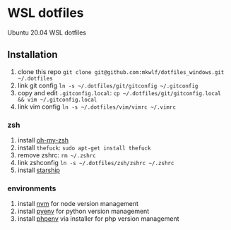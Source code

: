# WSL dotfiles
Ubuntu 20.04 WSL dotfiles

## Installation
1. clone this repo `git clone git@github.com:mkwlf/dotfiles_windows.git ~/.dotfiles`
2. link git config `ln -s ~/.dotfiles/git/gitconfig ~/.gitconfig`
3. copy and edit `.gitconfig.local`: `cp ~/.dotfiles/git/gitconfig.local && vim ~/.gitconfig.local`
4. link vim config `ln -s ~/.dotfiles/vim/vimrc ~/.vimrc`

### zsh
1. install [oh-my-zsh](https://github.com/ohmyzsh/ohmyzsh)
2. install `thefuck`: `sudo apt-get install thefuck`
3. remove zshrc: `rm ~/.zshrc`
4. link zshconfig `ln -s ~/.dotfiles/zsh/zshrc ~/.zshrc`
5. install [starship](https://github.com/starship/starship)

### environments
1. install [nvm](https://github.com/nvm-sh/nvm) for node version management
2. install [pyenv](https://github.com/pyenv/pyenv) for python version management
3. install [phpenv](https://github.com/phpenv/phpenv) via installer for php version management



